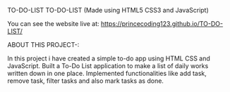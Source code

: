 TO-DO-LIST
TO-DO-LIST (Made using HTML5 CSS3 and JavaScript)

You can see the website live at: https://princecoding123.github.io/TO-DO-LIST/

ABOUT THIS PROJECT-:

In this project i have created a simple to-do app using HTML CSS and JavaScript.
Built a To-Do List application to make a list of daily works written down in one place.
Implemented functionalities like add task, remove task, filter tasks and also mark tasks as done.
